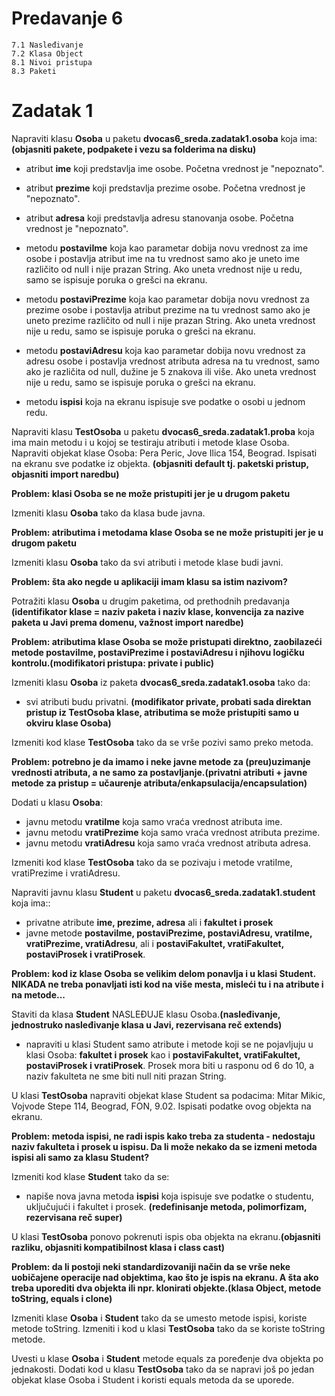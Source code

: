 # Predavanje 6

	7.1 Nasleđivanje
	7.2 Klasa Object
	8.1 Nivoi pristupa
	8.3 Paketi

# Zadatak 1

Napraviti klasu **Osoba** u paketu **dvocas6_sreda.zadatak1.osoba** koja ima:**(objasniti pakete, podpakete i vezu sa folderima na disku)**


- atribut **ime** koji predstavlja ime osobe. Početna vrednost je "nepoznato".
- atribut **prezime** koji predstavlja prezime osobe. Početna vrednost je "nepoznato".
- atribut **adresa** koji predstavlja adresu stanovanja osobe. Početna vrednost je "nepoznato".


- metodu **postaviIme** koja kao parametar dobija novu vrednost za ime osobe i postavlja atribut ime na tu vrednost samo ako je uneto ime različito od null i nije prazan String. Ako uneta vrednost nije u redu, samo se ispisuje poruka o grešci na ekranu.
- metodu **postaviPrezime** koja kao parametar dobija novu vrednost za prezime osobe i postavlja atribut prezime na tu vrednost samo ako je uneto prezime različito od null i nije prazan String. Ako uneta vrednost nije u redu, samo se ispisuje poruka o grešci na ekranu. 

- metodu **postaviAdresu** koja kao parametar dobija novu vrednost za adresu osobe i postavlja vrednost atributa adresa na tu vrednost, samo ako je različita od null, dužine je 5 znakova ili više. Ako uneta vrednost nije u redu, samo se ispisuje poruka o grešci na ekranu.  

- metodu **ispisi** koja na ekranu ispisuje sve podatke o osobi u jednom redu.


Napraviti klasu **TestOsoba** u paketu **dvocas6_sreda.zadatak1.proba** koja ima main metodu i u kojoj se testiraju atributi i metode klase Osoba. Napraviti objekat klase Osoba: Pera Peric, Jove Ilica 154, Beograd. Ispisati na ekranu sve podatke iz objekta. **(objasniti default tj. paketski pristup, objasniti import naredbu)**

**Problem: klasi Osoba se ne može pristupiti jer je u drugom paketu**

Izmeniti klasu **Osoba** tako da klasa bude javna.

**Problem: atributima i metodama klase Osoba se ne može pristupiti jer je u drugom paketu**

Izmeniti klasu **Osoba** tako da svi atributi i metode klase budi javni.

**Problem: šta ako negde u aplikaciji imam klasu sa istim nazivom?**

Potražiti klasu **Osoba** u drugim paketima, od prethodnih predavanja **(identifikator klase = naziv paketa i naziv klase, konvencija za nazive paketa u Javi prema domenu, važnost import naredbe)**


**Problem: atributima klase Osoba se može pristupati direktno, zaobilazeći metode postaviIme, postaviPrezime i postaviAdresu i njihovu logičku kontrolu.(modifikatori pristupa: private i public)**


Izmeniti klasu **Osoba** iz paketa **dvocas6_sreda.zadatak1.osoba** tako da:

- svi atributi budu privatni. **(modifikator private, probati sada direktan pristup iz TestOsoba klase, atributima se može pristupiti samo u okviru klase Osoba)** 


Izmeniti kod klase **TestOsoba** tako da se vrše pozivi samo preko metoda.


**Problem: potrebno je da imamo i neke javne metode za (preu)uzimanje vrednosti atributa, a ne samo za postavljanje.(privatni atributi + javne metode za pristup = učaurenje atributa/enkapsulacija/encapsulation)**


Dodati u klasu **Osoba**:

- javnu metodu **vratiIme** koja samo vraća vrednost atributa ime.
- javnu metodu **vratiPrezime** koja samo vraća vrednost atributa prezime.
- javnu metodu **vratiAdresu** koja samo vraća vrednost atributa adresa.

Izmeniti kod klase **TestOsoba** tako da se pozivaju i metode vratiIme, vratiPrezime i vratiAdresu.


Napraviti javnu klasu **Student** u paketu **dvocas6_sreda.zadatak1.student** koja ima::
- privatne atribute **ime, prezime, adresa** ali i **fakultet i prosek**
- javne metode **postaviIme, postaviPrezime, postaviAdresu, vratiIme, vratiPrezime, vratiAdresu**, ali i **postaviFakultet, vratiFakultet, postaviProsek i vratiProsek**.

**Problem: kod iz klase Osoba se velikim delom ponavlja i u klasi Student. NIKADA ne treba ponavljati isti kod na više mesta, misleći tu i na atribute i na metode...**


Staviti da klasa **Student** NASLEĐUJE klasu Osoba.**(nasleđivanje, jednostruko nasleđivanje klasa u Javi, rezervisana reč extends)**

- napraviti u klasi Student samo atribute i metode koji se ne pojavljuju u klasi Osoba: **fakultet i prosek** kao i **postaviFakultet, vratiFakultet, postaviProsek i vratiProsek**. Prosek mora biti u rasponu od 6 do 10, a naziv fakulteta ne sme biti null niti prazan String.

U klasi **TestOsoba** napraviti objekat klase Student sa podacima: Mitar Mikic, Vojvode Stepe 114, Beograd, FON, 9.02. Ispisati podatke ovog objekta na ekranu.


**Problem: metoda ispisi, ne radi ispis kako treba za studenta - nedostaju naziv fakulteta i prosek u ispisu. Da li može nekako da se izmeni metoda ispisi ali samo za klasu Student?**


Izmeniti kod klase **Student** tako da se:


- napiše nova javna metoda **ispisi** koja ispisuje sve podatke o studentu, uključujući i fakultet i prosek. **(redefinisanje metoda, polimorfizam, rezervisana reč super)**

U klasi **TestOsoba** ponovo pokrenuti ispis oba objekta na ekranu.**(objasniti razliku, objasniti kompatibilnost klasa i class cast)**


**Problem: da li postoji neki standardizovaniji način da se vrše neke uobičajene operacije nad objektima, kao što je ispis na ekranu. A šta ako treba uporediti dva objekta ili npr. klonirati objekte.(klasa Object, metode toString, equals i clone)**

Izmeniti klase **Osoba** i **Student** tako da se umesto metode ispisi, koriste metode toString. Izmeniti i kod u klasi **TestOsoba** tako da se koriste toString metode.


Uvesti u klase **Osoba** i **Student** metode equals za poređenje dva objekta po jednakosti. Dodati kod u klasu **TestOsoba** tako da se napravi još po jedan objekat klase Osoba i Student i koristi equals metoda da se uporede.
